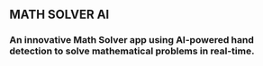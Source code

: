 ## MATH SOLVER AI
### An innovative Math Solver app using AI-powered hand detection to solve mathematical problems in real-time.
